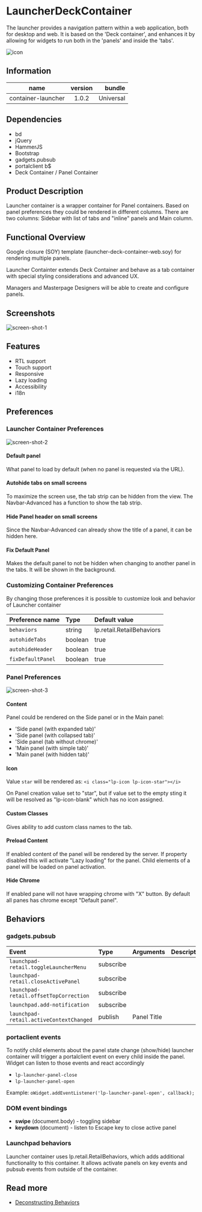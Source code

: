 LauncherDeckContainer
=====================

The launcher provides a navigation pattern within a web application, both for desktop and web. It is based on the 'Deck container', and enhances it by allowing for widgets to run both in the 'panels' and inside the 'tabs'.

![icon](./icon.png)

## Information

| name                  | version           | bundle           |
| ----------------------|:-----------------:| ----------------:|
| container-launcher    | 1.0.2             | Universal        |

## Dependencies

* bd
* jQuery
* HammerJS
* Bootstrap
* gadgets.pubsub
* portalclient b$
* Deck Container / Panel Container

## Product Description

Launcher container is a wrapper container for Panel containers. Based on panel preferences they could be rendered in different columns. There are two columns: Sidebar with list of tabs and "inline" panels and Main column.

## Functional Overview

Google closure (SOY) template (launcher-deck-container-web.soy) for rendering multiple panels.

Launcher Containter extends Deck Container and behave as a tab container with special styling considerations and advanced UX.

Managers and Masterpage Designers will be able to create and configure panels.

## Screenshots

![screen-shot-1](./docs/media/launcher-container.png)

## Features
* RTL support
* Touch support
* Responsive
* Lazy loading
* Accessibility
* i18n


## Preferences

### Launcher Container Preferences

![screen-shot-2](./docs/media/launcher-container-preferences.png)

#### Default panel
What panel to load by default (when no panel is requested via the URL).

#### Autohide tabs on small screens
To maximize the screen use, the tab strip can be hidden from the view. The Navbar-Advanced has a function to show the tab strip.

#### Hide Panel header on small screens
Since the Navbar-Advanced can already show the title of a panel, it can be hidden here.

#### Fix Default Panel
Makes the default panel to not be hidden when changing to another panel in the tabs. It will be shown in the background.

### Customizing Container Preferences
By changing those preferences it is possible to customize look and behavior of Launcher container

| Preference name    | Type    | Default value             |
| :----------------- | :------ | :------------------------ |
| `behaviors`        | string  | lp.retail.RetailBehaviors |
| `autohideTabs`     | boolean | true                      |
| `autohideHeader`   | boolean | true                      |
| `fixDefaultPanel`  | boolean | true                      |



### Panel Preferences

![screen-shot-3](./docs/media/launcher-panel-preferences.png)

#### Content
Panel could be rendered on the Side panel or in the Main panel:

* 'Side panel (with expanded tab)'
* 'Side panel (with collapsed tab)'
* 'Side panel (tab without chrome)'
* 'Main panel (with simple tab)'
* 'Main panel (with hidden tab)'


#### Icon
Value `star` will be rendered as: `<i class="lp-icon lp-icon-star"></i>`

On Panel creation value set to "star", but if value set to the empty sting it will be resolved as "lp-icon-blank" which has no icon assigned.


#### Custom Classes
Gives ability to add custom class names to the tab.


#### Preload Content
If enabled content of the panel will be rendered by the server. If property disabled this will activate "Lazy loading" for the panel. Child elements of a panel will be loaded on panel activation.


#### Hide Chrome
If enabled pane will not have wrapping chrome with "X" button. By default all panes has chrome except "Default panel".




## Behaviors

### gadgets.pubsub
| Event                                    | Type      | Arguments    | Description |
| :--------------------------------------- | :-------- | :----------- | :---------- |
| `launchpad-retail.toggleLauncherMenu`    | subscribe |              |             |
| `launchpad-retail.closeActivePanel`      | subscribe |              |             |
| `launchpad-retail.offsetTopCorrection`   | subscribe |              |             |
| `launchpad.add-notification`             | subscribe |              |             |
| `launchpad-retail.activeContextChanged`  | publish   | Panel Title  |             |


### portaclient events

To notify child elements about the panel state change (show/hide) launcher container will trigger a portalclient event on every child inside the panel.
Widget can listen to those events and react accordingly

* `lp-launcher-panel-close`
* `lp-launcher-panel-open`

Example:
    `oWidget.addEventListener('lp-launcher-panel-open', callback);`

### DOM event bindings

* **swipe** (document.body) - toggling sidebar
* **keydown** (document) - listen to Escape key to close active panel

### Launchpad behaviors

Launcher container uses lp.retail.RetailBehaviors, which adds additional functionality to this container. It allows activate panels on key events and pubsub events from outside of the container.


## Read more

* [Deconstructing Behaviors](https://my.backbase.com/resources/how-to-guides/deconstructing-behaviors)


